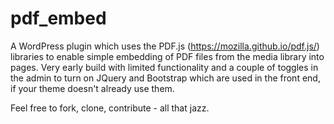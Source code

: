 # pdf_embed

A WordPress plugin which uses the PDF.js (https://mozilla.github.io/pdf.js/) libraries to enable simple embedding of PDF files from the media library into pages. Very early build with limited functionality and a couple of toggles in the admin to turn on JQuery and Bootstrap which are used in the front end, if your theme doesn't already use them.

Feel free to fork, clone, contribute - all that jazz.
